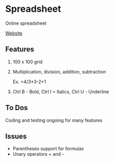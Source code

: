 # Spreadsheet

Online spreadsheet

[Website](spreadsheetonline.azurewebsites.net)

## Features
1. 100 x 100 grid
2. Multiplication, division, addition, subtraction

    Ex. =4/3*3-2+1
3. Ctrl B - Bold, Ctrl I = Italics, Ctrl U - Underline

## To Dos

Coding and testing ongoing for many features

## Issues

- Parentheses support for formulas
- Unary operators + and -